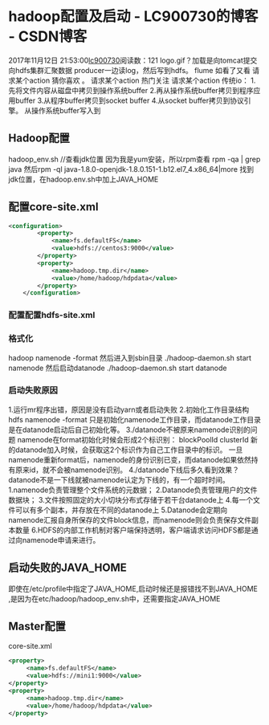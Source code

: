 # hadoop配置及启动 - LC900730的博客 - CSDN博客
2017年11月12日 21:53:00[lc900730](https://me.csdn.net/LC900730)阅读数：121
logo.gif？加载是向tomcat提交
向hdfs集群汇聚数据 
producer一边读log，然后写到hdfs。 
flume
如看了又看   请求某个action 
猜你喜欢 。  请求某个action 
热门关注      请求某个action
传统io： 
1.先将文件内容从磁盘中拷贝到操作系统buffer 
2.再从操作系统buffer拷贝到程序应用buffer 
3.从程序buffer拷贝到socket buffer 
4.从socket buffer拷贝到协议引擎。
从操作系统buffer写入到
## Hadoop配置
hadoop_env.sh
//查看jdk位置 
因为我是yum安装，所以rpm查看 
rpm -qa | grep java
然后rpm -ql java-1.8.0-openjdk-1.8.0.151-1.b12.el7_4.x86_64|more 
找到jdk位置，在hadoop.env.sh中加上JAVA_HOME
## 配置core-site.xml
```xml
<configuration>
        <property>
            <name>fs.defaultFS</name>
            <value>hdfs://centos3:9000</value>
        </property>
        <property>
            <name>hadoop.tmp.dir</name>
            <value>/home/hadoop/hdpdata</value>
        </property>
    </configuration>
```
### 配置配置hdfs-site.xml
### 格式化
hadoop namenode -format
然后进入到sbin目录 
./hadoop-daemon.sh start namenode
然后启动datanode 
./hadoop-daemon.sh start datanode
### 启动失败原因
1.运行mr程序出错，原因是没有启动yarn或者启动失败 
2.初始化工作目录结构 
hdfs namenode -format 只是初始化namenode工作目录，而datanode工作目录是在datanode启动后自己初始化等。 
3./datanode不被原来namenode识别的问题 
namenode在format初始化时候会形成2个标识别： 
blockPoolId 
clusterId 
新的datanode加入时候，会获取这2个标识作为自己工作目录中的标识。 
一旦namenode重新format后，namenode的身份识别已变，而datanode如果依然持有原来id，就不会被namenode识别。 
4./datanode下线后多久看到效果？ 
datanode不是一下线就被namenode认定为下线的，有一个超时时间。
1.namenode负责管理整个文件系统的元数据； 
2.Datanode负责管理用户的文件数据块； 
3.文件按照固定的大小切块分布式存储于若干台datanode上 
4.每一个文件可以有多个副本，并存放在不同的datanode上 
5.Datanode会定期向namenode汇报自身所保存的文件block信息，而namenode则会负责保存文件副本数量 
6.HDFS的内部工作机制对客户端保持透明，客户端请求访问HDFS都是通过向namenode申请来进行。
## 启动失败的JAVA_HOME
即使在/etc/profile中指定了JAVA_HOME,启动时候还是报错找不到JAVA_HOME   ,是因为在etc/hadoop/hadoop_env.sh中，还需要指定JAVA_HOME
## Master配置
core-site.xml
```xml
<property>
     <name>fs.defaultFS</name>
     <value>hdfs://mini1:9000</value>
</property>
<property>
     <name>hadoop.tmp.dir</name>
     <value>/home/hadoop/hdpdata</value>
</property>
```
